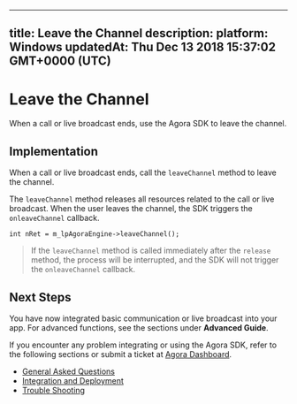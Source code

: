 
---
title: Leave the Channel
description: 
platform: Windows
updatedAt: Thu Dec 13 2018 15:37:02 GMT+0000 (UTC)
---
# Leave the Channel
When a call or live broadcast ends, use the Agora SDK to leave the channel.

## Implementation

When a call or live broadcast ends, call the <code>leaveChannel</code> method to leave the channel.

The <code>leaveChannel</code> method releases all resources related to the call or live broadcast. When the user leaves the channel, the SDK triggers the <code>onleaveChannel</code> callback.

```
int nRet = m_lpAgoraEngine->leaveChannel();
```

> If the <code>leaveChannel</code> method is called immediately after the <code>release</code> method, the process will be interrupted, and the SDK will not trigger the <code>onleaveChannel</code> callback.


## Next Steps
You have now integrated basic communication or live broadcast into your app. For advanced functions, see the sections under **Advanced Guide**.

If you encounter any problem integrating or using the Agora SDK, refer to the following sections or submit a ticket at [Agora Dashboard](https://dashboard.agora.io).

- [General Asked Questions](../../en/Agora%20Platform/general_questions.md)
- [Integration and Deployment](../../en/Agora%20Platform/general_questions.md)
- [Trouble Shooting](../../en/Agora%20Platform/general_questions.md)
